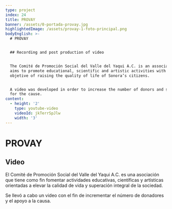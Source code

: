 ```yaml
---
type: project
index: 24
title: PROVAY
banner: /assets/0-portada-provay.jpg
highlightedImage: /assets/provay-1-foto-principal.png
bodyEnglish: >-
  # PROVAY


  ## Recording and post production of video


  The Comité de Promoción Social del Valle del Yaqui A.C. is an association that
  aims to promote educational, scientific and artistic activities with the
  objetive of raising the quality of life of Sonora’s citizens.


  A video was developed in order to increase the number of donors and support
  for the cause.
content:
  - height: '2'
    type: youtube-video
    videoId: jkTerrSpJlw
    width: '3'
---
```

# PROVAY

## Video

El Comité de Promoción Social del Valle del Yaqui A.C. es una asociación que tiene como fin fomentar actividades educativas, científicas y artísticas orientadas a elevar la calidad de vida y superación integral de la sociedad.

Se llevó a cabo un video con el fin de incrementar el número de donadores y el apoyo a la causa.
